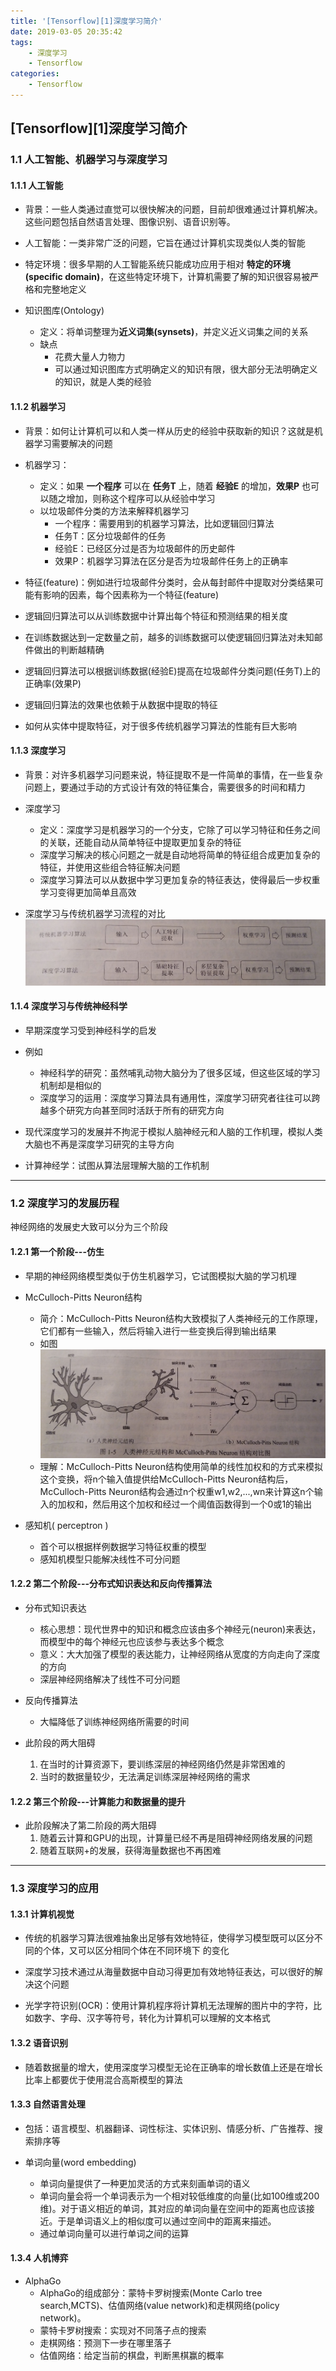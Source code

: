 ```yaml
---
title: '[Tensorflow][1]深度学习简介'
date: 2019-03-05 20:35:42
tags:
    - 深度学习
    - Tensorflow
categories:
    - Tensorflow
---
```


## [Tensorflow][1]深度学习简介

### 1.1 人工智能、机器学习与深度学习

#### 1.1.1 人工智能

- 背景：一些人类通过直觉可以很快解决的问题，目前却很难通过计算机解决。这些问题包括自然语言处理、图像识别、语音识别等。

- 人工智能：一类非常广泛的问题，它旨在通过计算机实现类似人类的智能

- 特定环境：很多早期的人工智能系统只能成功应用于相对 **特定的环境(specific domain)**，在这些特定环境下，计算机需要了解的知识很容易被严格和完整地定义

- 知识图库(Ontology)
    - 定义：将单词整理为**近义词集(synsets)**，并定义近义词集之间的关系
    - 缺点
        - 花费大量人力物力
        - 可以通过知识图库方式明确定义的知识有限，很大部分无法明确定义的知识，就是人类的经验

#### 1.1.2 机器学习
- 背景：如何让计算机可以和人类一样从历史的经验中获取新的知识？这就是机器学习需要解决的问题

- 机器学习：
    - 定义：如果 **一个程序** 可以在 **任务T** 上，随着 **经验E** 的增加，**效果P** 也可以随之增加，则称这个程序可以从经验中学习
    - 以垃圾邮件分类的方法来解释机器学习
        - 一个程序：需要用到的机器学习算法，比如逻辑回归算法
        - 任务T：区分垃圾邮件的任务
        - 经验E：已经区分过是否为垃圾邮件的历史邮件
        - 效果P：机器学习算法在区分是否为垃圾邮件任务上的正确率
- 特征(feature)：例如进行垃圾邮件分类时，会从每封邮件中提取对分类结果可能有影响的因素，每个因素称为一个特征(feature)

- 逻辑回归算法可以从训练数据中计算出每个特征和预测结果的相关度

- 在训练数据达到一定数量之前，越多的训练数据可以使逻辑回归算法对未知邮件做出的判断越精确

- 逻辑回归算法可以根据训练数据(经验E)提高在垃圾邮件分类问题(任务T)上的正确率(效果P)

- 逻辑回归算法的效果也依赖于从数据中提取的特征

- 如何从实体中提取特征，对于很多传统机器学习算法的性能有巨大影响

#### 1.1.3 深度学习
- 背景：对许多机器学习问题来说，特征提取不是一件简单的事情，在一些复杂问题上，要通过手动的方式设计有效的特征集合，需要很多的时间和精力

- 深度学习
    - 定义：深度学习是机器学习的一个分支，它除了可以学习特征和任务之间的关联，还能自动从简单特征中提取更加复杂的特征
    - 深度学习解决的核心问题之一就是自动地将简单的特征组合成更加复杂的特征，并使用这些组合特征解决问题
    - 深度学习算法可以从数据中学习更加复杂的特征表达，使得最后一步权重学习变得更加简单且高效

- 深度学习与传统机器学习流程的对比
![](Tensorflow-1-深度学习简介/深度学习与传统机器学习流程对比.jpg)

#### 1.1.4 深度学习与传统神经科学

- 早期深度学习受到神经科学的启发

- 例如
    - 神经科学的研究：虽然哺乳动物大脑分为了很多区域，但这些区域的学习机制却是相似的
    - 深度学习的运用：深度学习算法具有通用性，深度学习研究者往往可以跨越多个研究方向甚至同时活跃于所有的研究方向

- 现代深度学习的发展并不拘泥于模拟人脑神经元和人脑的工作机理，模拟人类大脑也不再是深度学习研究的主导方向

- 计算神经学：试图从算法层理解大脑的工作机制

---

### 1.2 深度学习的发展历程

神经网络的发展史大致可以分为三个阶段

#### 1.2.1 第一个阶段---仿生

- 早期的神经网络模型类似于仿生机器学习，它试图模拟大脑的学习机理

- McCulloch-Pitts Neuron结构
    - 简介：McCulloch-Pitts Neuron结构大致模拟了人类神经元的工作原理，它们都有一些输入，然后将输入进行一些变换后得到输出结果
    - 如图
    ![](Tensorflow-1-深度学习简介/神经元结构.jpg)
    - 理解：McCulloch-Pitts Neuron结构使用简单的线性加权和的方式来模拟这个变换，将n个输入值提供给McCulloch-Pitts Neuron结构后，McCulloch-Pitts Neuron结构会通过n个权重w1,w2,...,wn来计算这n个输入的加权和，然后用这个加权和经过一个阈值函数得到一个0或1的输出

- 感知机( perceptron )
    - 首个可以根据样例数据学习特征权重的模型
    - 感知机模型只能解决线性不可分问题

#### 1.2.2 第二个阶段---分布式知识表达和反向传播算法
- 分布式知识表达
    - 核心思想：现代世界中的知识和概念应该由多个神经元(neuron)来表达，而模型中的每个神经元也应该参与表达多个概念
    - 意义：大大加强了模型的表达能力，让神经网络从宽度的方向走向了深度的方向
    - 深层神经网络解决了线性不可分问题

- 反向传播算法
    - 大幅降低了训练神经网络所需要的时间

- 此阶段的两大阻碍
    1. 在当时的计算资源下，要训练深层的神经网络仍然是非常困难的
    2. 当时的数据量较少，无法满足训练深层神经网络的需求

#### 1.2.2 第三个阶段---计算能力和数据量的提升
- 此阶段解决了第二阶段的两大阻碍
    1. 随着云计算和GPU的出现，计算量已经不再是阻碍神经网络发展的问题
    2. 随着互联网+的发展，获得海量数据也不再困难 

---

### 1.3 深度学习的应用

#### 1.3.1 计算机视觉

- 传统的机器学习算法很难抽象出足够有效地特征，使得学习模型既可以区分不同的个体，又可以区分相同个体在不同环境下
的变化

- 深度学习技术通过从海量数据中自动习得更加有效地特征表达，可以很好的解决这个问题

- 光学字符识别(OCR)：使用计算机程序将计算机无法理解的图片中的字符，比如数字、字母、汉字等符号，转化为计算机可以理解的文本格式

#### 1.3.2 语音识别

- 随着数据量的增大，使用深度学习模型无论在正确率的增长数值上还是在增长比率上都要优于使用混合高斯模型的算法

#### 1.3.3 自然语言处理

- 包括：语言模型、机器翻译、词性标注、实体识别、情感分析、广告推荐、搜索排序等

- 单词向量(word embedding)
    - 单词向量提供了一种更加灵活的方式来刻画单词的语义
    - 单词向量会将一个单词表示为一个相对较低维度的向量(比如100维或200维)。对于语义相近的单词，其对应的单词向量在空间中的距离也应该接近。于是单词语义上的相似度可以通过空间中的距离来描述。
    - 通过单词向量可以进行单词之间的运算

#### 1.3.4 人机博弈

- AlphaGo
    - AlphaGo的组成部分：蒙特卡罗树搜索(Monte Carlo tree search,MCTS)、估值网络(value network)和走棋网络(policy network)。
    - 蒙特卡罗树搜索：实现对不同落子点的搜索
    - 走棋网络：预测下一步在哪里落子
    - 估值网络：给定当前的棋盘，判断黑棋赢的概率
 



